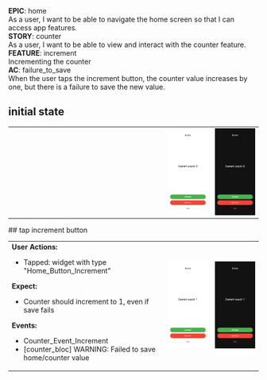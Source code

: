 <div data-description="container" data-description-level="0">
<div data-description="title">
<strong>EPIC</strong>:
home
</div><div data-description="description">As a user, I want to be able to navigate the home screen so that I can access app features.
</div></div>

<div data-description="container" data-description-level="1">
<div data-description="title">
<strong>STORY</strong>:
counter
</div><div data-description="description">As a user, I want to be able to view and interact with the counter feature.
</div></div>

<div data-description="container" data-description-level="2">
<div data-description="title">
<strong>FEATURE</strong>:
increment
</div><div data-description="description">Incrementing the counter
</div></div>

<div data-description="container" data-description-level="3">
<div data-description="title">
<strong>AC</strong>:
failure_to_save
</div><div data-description="description">When the user taps the increment button, the counter value increases by one, but there is a failure to save the new value.
</div></div>

## initial state

<table>
  <tbody>
   <tr>
      <td width="300" style="vertical-align:top">
      </td>
      <td>
      <img width="300" src="../../../../flows/home/screenshots/counter/increment/failure_to_save/0.0.iphone11.png">      </td>      </td>
      <td>
      <img width="300" src="../../../../flows/home/screenshots/counter/increment/failure_to_save/0.1.iphone11.png">      </td>   </tr>
  </tbody>
</table>
## tap increment button

<table>
  <tbody>
   <tr>
      <td width="300" style="vertical-align:top">
<b>User Actions:</b>
<ul>
  <li>Tapped: widget with type "Home_Button_Increment"</li>
</ul>
<b>Expect:</b>
<ul>
  <li>Counter should increment to 1, even if save fails</li>
</ul>
<b>Events:</b>
<ul>
  <li>Counter_Event_Increment</li>
  <li class=warning>[counter_bloc] WARNING: Failed to save home/counter value</li>
      </td>
      <td>
      <img width="300" src="../../../../flows/home/screenshots/counter/increment/failure_to_save/1.0.iphone11.png">      </td>      </td>
      <td>
      <img width="300" src="../../../../flows/home/screenshots/counter/increment/failure_to_save/1.1.iphone11.png">      </td>   </tr>
  </tbody>
</table>
